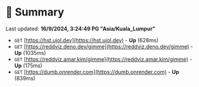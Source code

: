 # 📖 Summary
Last updated: **16/9/2024, 3:24:49 PG "Asia/Kuala_Lumpur"**

- `GET` [https://hst.ujol.dev](https://hst.ujol.dev) - **Up** (628ms)
- `GET` [https://reddviz.deno.dev/gimme](https://reddviz.deno.dev/gimme) - **Up** (1035ms)
- `GET` [https://reddviz.amar.kim/gimme](https://reddviz.amar.kim/gimme) - **Up** (175ms)
- `GET` [https://dumb.onrender.com](https://dumb.onrender.com) - **Up** (839ms)

